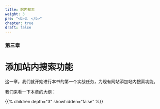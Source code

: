 ```yaml
---
title: 站内搜索
weight: 3
pre: "<b>3. </b>"
chapter: true
draft: false
---
```



### 第三章

# 添加站内搜索功能

这一章，我们就开始进行本书的第一个实战任务，为现有网站添加站内搜索功能。

我们来看一下本章的大纲：

{{% children depth="3" showhidden="false" %}}
